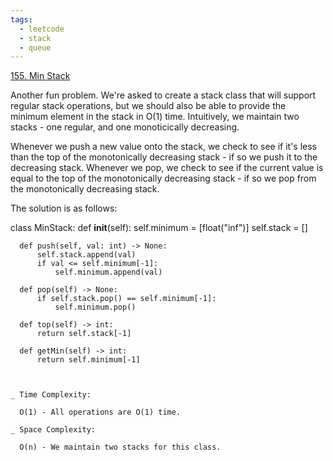 ```yaml
---
tags:
  - leetcode
  - stack
  - queue
---
```


<a href="https://leetcode.com/problems/min-stack/">155. Min Stack</a>

Another fun problem. We're asked to create a stack class that will support
regular stack operations, but we should also be able to provide the minimum
element in the stack in O(1) time. Intuitively, we maintain two stacks - one
regular, and one monoticically decreasing.

Whenever we push a new value onto the stack, we check to see if it's less than
the top of the monotonically decreasing stack - if so we push it to the
decreasing stack. Whenever we pop, we check to see if the current value is equal
to the top of the monotonically decreasing stack - if so we pop from the
monotonically decreasing stack.

The solution is as follows:

class MinStack: def **init**(self): self.minimum = [float("inf")] self.stack =
[]

      def push(self, val: int) -> None:
          self.stack.append(val)
          if val <= self.minimum[-1]:
              self.minimum.append(val)

      def pop(self) -> None:
          if self.stack.pop() == self.minimum[-1]:
              self.minimum.pop()

      def top(self) -> int:
          return self.stack[-1]

      def getMin(self) -> int:
          return self.minimum[-1]

```


_ Time Complexity:

  O(1) - All operations are O(1) time.

_ Space Complexity:

  O(n) - We maintain two stacks for this class.





```
